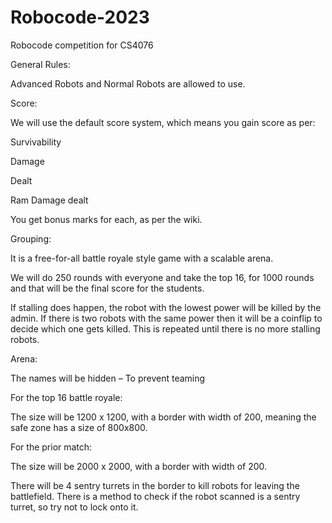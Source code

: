 # Robocode-2023
Robocode competition for CS4076 

General Rules:

Advanced Robots and Normal Robots are allowed to use.

Score:

We will use the default score system, which means you gain score as per:

Survivability

Damage

Dealt

Ram Damage dealt

You get bonus marks for each, as per the wiki.

Grouping:

It is a free-for-all battle royale style game with a scalable arena.

We will do 250 rounds with everyone and take the top 16, for 1000 rounds and that will be the final score for the students.

If stalling does happen, the robot with the lowest power will be killed by the admin. If there is two robots with the same power then it will be a coinflip to decide which one gets killed. This is repeated until there is no more stalling robots.

Arena:

The names will be hidden – To prevent teaming

For the top 16 battle royale:

The size will be 1200 x 1200, with a border with width of 200, meaning the safe zone has a size of 800x800.

For the prior match:

The size will be 2000 x 2000, with a border with width of 200.

There will be 4 sentry turrets in the border to kill robots for leaving the battlefield. There is a method to check if the robot scanned is a sentry turret, so try not to lock onto it.

